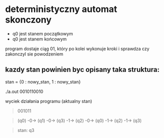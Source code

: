 # deterministyczny automat skonczony


- q0 jest stanem początkowym
- q0 jest stanem końcowym

program dostaje ciąg 01, który po kolei wykonuje kroki i sprawdza czy zakonczyl sie powodzeniem

## kazdy stan powinien byc opisany taka struktura:
 stan = {0 : nowy_stan,
        1 : nowy_stan}



 
./a.out  0010110010

wyciek działania programu (aktualny stan)
>001011

>(q0) -0-> (q1) -0-> (q3) -1-> (q2) -0-> (q0) -1-> (q2) -1-> (q3)

>stan: q3